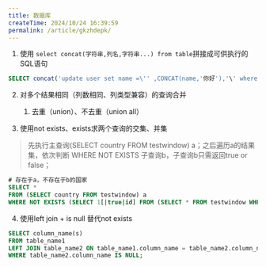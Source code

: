 ```yaml
---
title: 数据库
createTime: 2024/10/24 16:39:59
permalink: /article/gkzhdepk/
---
```

1. 使用 `select concat(字符串,列名,字符串...) from table`拼接成可供执行的SQL语句
```sql
SELECT concat('update user set name =\'' ,CONCAT(name,'你好'),'\' where id =',id,' ;' ) FROM `user`；
```
2. 对多个结果相同（列数相同、列类型兼容）的查询合并
	1. 去重（union）、不去重（union all）

3. 使用not exists、exists求两个查询的交集、并集
> 先执行主查询(SELECT country FROM testwindow) a；之后遍历a的结果集，依次判断 WHERE NOT EXISTS 子查询b，子查询b只需返回true or false；
```sql
# 存在于a，不存在于b的国家
SELECT *  
FROM (SELECT country FROM testwindow) a  
WHERE NOT EXISTS (SELECT 1[|true|id] FROM (SELECT * FROM testwindow WHERE product = 'Calculator') b WHERE a.country = b.country)
```
4. 使用left join + is null 替代not exists
```sql
SELECT column_name(s)
FROM table_name1
LEFT JOIN table_name2 ON table_name1.column_name = table_name2.column_name
WHERE table_name2.column_name IS NULL;
```